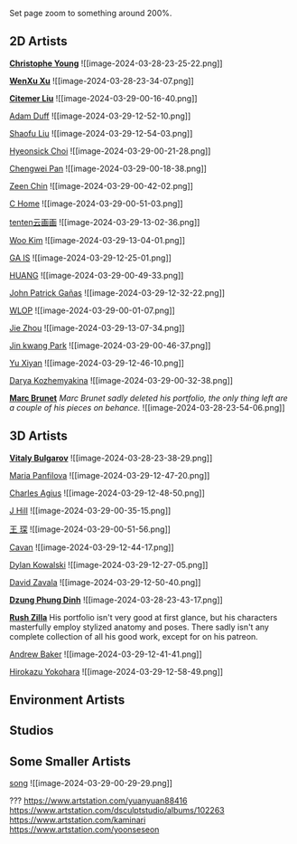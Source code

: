 Set page zoom to something around 200%.
## 2D Artists


**[Christophe Young](https://www.artstation.com/christopheyoung)**
![[image-2024-03-28-23-25-22.png]]

**[WenXu Xu](https://www.artstation.com/xuwenxu)**
![[image-2024-03-28-23-34-07.png]]

**[Citemer Liu](https://www.artstation.com/citemer)**
![[image-2024-03-29-00-16-40.png]]

[Adam Duff](https://www.artstation.com/adamduff)
![[image-2024-03-29-12-52-10.png]]

[Shaofu Liu](https://www.artstation.com/shafuliu)
![[image-2024-03-29-12-54-03.png]]

[Hyeonsick Choi](https://www.artstation.com/arowana)
![[image-2024-03-29-00-21-28.png]]

[Chengwei Pan](https://www.artstation.com/pan)
![[image-2024-03-29-00-18-38.png]]

[Zeen Chin](https://www.artstation.com/zeen)
![[image-2024-03-29-00-42-02.png]]

[C Home](https://www.artstation.com/chome)
![[image-2024-03-29-00-51-03.png]]

[tenten云画画](https://www.artstation.com/shitong)
![[image-2024-03-29-13-02-36.png]]

[Woo Kim](https://www.artstation.com/wookim)
![[image-2024-03-29-13-04-01.png]]

[GA IS](https://www.artstation.com/ericga/albums/417078)
![[image-2024-03-29-12-25-01.png]]

[HUANG](https://www.artstation.com/huang-13)
![[image-2024-03-29-00-49-33.png]]

[John Patrick Gañas](https://www.artstation.com/patrick_ganas)
![[image-2024-03-29-12-32-22.png]]

[WLOP](https://www.artstation.com/wlop)
![[image-2024-03-29-00-01-07.png]]


[Jie Zhou](https://www.artstation.com/jiezhou)
![[image-2024-03-29-13-07-34.png]]

[Jin kwang Park](https://www.artstation.com/jinkwang)
![[image-2024-03-29-00-46-37.png]]

[Yu Xiyan](https://www.artstation.com/xiyan)
![[image-2024-03-29-12-46-10.png]]

[Darya Kozhemyakina](https://www.artstation.com/daryakozh)
![[image-2024-03-29-00-32-38.png]]

**[Marc Brunet](https://www.behance.net/bluefley)**
_Marc Brunet sadly deleted his portfolio, the only thing left are a couple of his pieces on behance._
![[image-2024-03-28-23-54-06.png]]


## 3D Artists

**[Vitaly Bulgarov](https://www.artstation.com/vbulgarov)**
![[image-2024-03-28-23-38-29.png]]

[Maria Panfilova](https://www.artstation.com/maryia_panfilova)
![[image-2024-03-29-12-47-20.png]]

[Charles Agius](https://www.artstation.com/casculpts)
![[image-2024-03-29-12-48-50.png]]

[J Hill](https://www.artstation.com/jhill)
![[image-2024-03-29-00-35-15.png]]

[王 琛](https://www.artstation.com/wangchen-cg)
![[image-2024-03-29-00-51-56.png]]

[Cavan](https://www.artstation.com/dnyys)
![[image-2024-03-29-12-44-17.png]]

[Dylan Kowalski](https://www.artstation.com/dylan-kowalski)
![[image-2024-03-29-12-27-05.png]]

[David Zavala](https://www.artstation.com/davidzavala)
![[image-2024-03-29-12-50-40.png]]

**[Dzung Phung Dinh](https://www.artstation.com/phungdinhdung)**
![[image-2024-03-28-23-43-17.png]]

**[Rush Zilla](https://www.artstation.com/rushzilla)**
His portfolio isn't very good at first glance, but his characters masterfully employ stylized anatomy and poses. There sadly isn't any complete collection of all his good work, except for on his patreon.

[Andrew Baker](https://www.artstation.com/abaker/albums/379584)
![[image-2024-03-29-12-41-41.png]]

[Hirokazu Yokohara](https://www.artstation.com/yokohara)
![[image-2024-03-29-12-58-49.png]]

## Environment Artists


## Studios


## Some Smaller Artists

[song](https://www.artstation.com/duang)
![[image-2024-03-29-00-29-29.png]]

???
https://www.artstation.com/yuanyuan88416
https://www.artstation.com/dsculptstudio/albums/102263
https://www.artstation.com/kaminari
https://www.artstation.com/yoonseseon